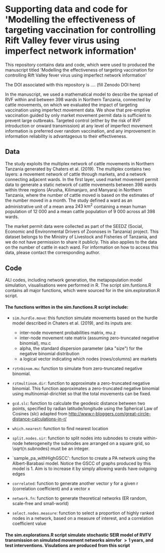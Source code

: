 # Supporting data and code for 'Modelling the effectiveness of targeting vaccination for controlling Rift Valley fever virus using imperfect network information'

This repository contains data and code, which were used to produced the manuscript titled 'Modelling the effectiveness of targeting vaccination for controlling Rift Valley fever virus using imperfect network information'

The DOI associated with this repository is .... (fill Zenodo DOI here)

In the manuscript, we used a mathematical model to describe the spread of RVF within and between 398 wards in Northern Tanzania, connected by cattle movements, on which we evaluated the impact of targeting vaccination using imperfect movement data. We show that pre-emptive vaccination guided by only market movement permit data is sufficient to prevent large outbreaks. Targeted control (either by the risk of RVF introduction or onward transmission) at any level of imperfect movement information is preferred over random vaccination, and any improvement in information reliability is advantageous to their effectiveness. 

## Data

The study exploits the multiplex network of cattle movements in Northern Tanzania generated by Chaters et al. (2019). The multiplex contains two layers: a movement network of cattle through markets, and a network connecting adjacent wards. In the first layer, used market movement permit data to generate a static network of cattle movements between 398 wards within three regions (Arusha, Kilimanjaro, and Manyara) in Northern Tanzania, where the number of cattle moved is based on the estimates of the number moved in a month. The study defined a ward as an administrative unit of a mean area $243 \ \text{km}^2$ containing a mean human population of $12\ 000$ and a mean cattle population of $9\ 000$ across all $398$ wards. 

The market permit data were collected as part of the SEEDZ (Social, Economic and Environmental Drivers of Zoonoses in Tanzania) project. This dataset belongs to the Ministry of Livestock and Fisheries of Tanzania, and we do not have permission to share it publicly. This also applies to the data on the number of cattle in each ward. For information on how to access this data, please contact the corresponding author.

## Code
ALl codes, including network generation, the metapopulation model simulation, visualisations were performed in R. The script sim.funtions.R contains all major functions, which were sourced for in the sim.exploration.R script.

#### The functions written in the sim.functions.R script include:

- `sim.hurdle.move`: this function simulate movements based on the hurdle model described in Chaters et al. (2019), and its inputs are:
  - inter-node movement probabilities matrix, mu.z
  - inter-node movement rate matrix (assuming zero-truncated negative binomial), mu.c
  - alpha, the standard dispersion parameter (aka "size") for the negative binomial distribution
  - a logical vector indicating which nodes (rows/columns) are markets 

- `rztnbinom.mu`: function to simulate from zero-truncated negative binomial.

- `rztmultinom.dir`: function to approximate a zero-truncated negative binomial. This function approximates a zero-truncated negative binomial using multinomial-dirichlet so that the total movements can be fixed.

- `gcd.slc`: function to calculate the geodesic distance between two points, specified by radian latitude/longitude using the Spherical Law of Cosines (slc) adapted from http://www.r-bloggers.com/great-circle-distance-calculations-in-r/

- `which.nearest`: function to find nearest location

- `split.nodes.sir`: function to split nodes into subnodes to create within-node heterogeneity the subnodes are arranged on a square grid, so \sqrt{n.subnodes} must be an integer.

- `sample_pa_withHighGSCC': function to create a PA network using the Albert-Barabasi model. Notice the GSCC of graphs produced by this model is 1. Aim is to increase it by simply allowing wards have outgoing edges

- `correlated`: function to generate another vector y for a given r (correlation coefficient) and a vector x 

- `network.fn`: function to generate theoretical networks (ER random, scale-free and small-world)

- `select.nodes.measure`: function to select a proportion of highly ranked nodes in a network, based on a measure of interest, and a correlation coefficient value

#### The sim.explorations.R script simulate stochastic SEIR model of RVFV transmission on simulated movement networks aimvfor $>1$ years, and test interventions. Visulations are produced from this script


 



